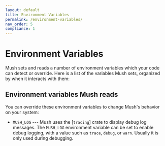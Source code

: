 ```yaml
---
layout: default
title: Environment Variables
permalink: /environment-variables/
nav_order: 5
compliance: 1
---
```


# Environment Variables

Mush sets and reads a number of environment variables which your code can detect
or override. Here is a list of the variables Mush sets, organized by when it interacts
with them:

## Environment variables Mush reads

You can override these environment variables to change Mush's behavior on your
system:

* `MUSH_LOG` --- Mush uses the [`tracing`] crate to display debug log messages.
  The `MUSH_LOG` environment variable can be set to enable debug logging,
  with a value such as `trace`, `debug`, or `warn`.
  Usually it is only used during debugging. 


<!---- 
For more details refer to the [Debug logging].


* `MUSH_HOME` --- Mush maintains a local cache of the registry index and of
  git checkouts of crates. By default these are stored under `$HOME/.mush`
  (`%USERPROFILE%\.mush` on Windows), but this variable overrides the
  location of this directory. Once a crate is cached it is not removed by the
  clean command.
  For more details refer to the [guide](../guide/mush-home.md).
* `MUSH_TARGET_DIR` --- Location of where to place all generated artifacts,
  relative to the current working directory. See [`build.target-dir`] to set
  via config.
* `MUSH` --- If set, Mush will forward this value instead of setting it
  to its own auto-detected path when it builds crates and when it
  executes build scripts and external subcommands. This value is not
  directly executed by Mush, and should always point at a command that
  behaves exactly like `mush`, as that's what users of the variable
  will be expecting.
* `RUSTC` --- Instead of running `mushc`, Mush will execute this specified
  compiler instead. See [`build.mushc`] to set via config.
* `RUSTC_WRAPPER` --- Instead of simply running `mushc`, Mush will execute this
  specified wrapper, passing as its command-line arguments the mushc
  invocation, with the first argument being the path to the actual mushc.
  Useful to set up a build cache tool such as `sccache`. See
  [`build.mushc-wrapper`] to set via config. Setting this to the empty string
  overwrites the config and resets mush to not use a wrapper.
* `RUSTC_WORKSPACE_WRAPPER` --- Instead of simply running `mushc`, for workspace
  members Mush will execute this specified wrapper, passing
  as its command-line arguments the mushc invocation, with the first argument
  being the path to the actual mushc. It affects the filename hash
  so that artifacts produced by the wrapper are cached separately.
  See [`build.mushc-workspace-wrapper`] to set via config. Setting this to the empty string
  overwrites the config and resets mush to not use a wrapper for workspace members.
* `RUSTDOC` --- Instead of running `mushdoc`, Mush will execute this specified
  `mushdoc` instance instead. See [`build.mushdoc`] to set via config.
* `RUSTDOCFLAGS` --- A space-separated list of custom flags to pass to all `mushdoc`
  invocations that Mush performs. In contrast with [`mush mushdoc`], this is
  useful for passing a flag to *all* `mushdoc` instances. See
  [`build.mushdocflags`] for some more ways to set flags. This string is
  split by whitespace; for a more robust encoding of multiple arguments,
  see `MUSH_ENCODED_RUSTDOCFLAGS`.
* `MUSH_ENCODED_RUSTDOCFLAGS` ---  A list of custom flags separated by `0x1f`
  (ASCII Unit Separator) to pass to all `mushdoc` invocations that Mush performs.
* `RUSTFLAGS` --- A space-separated list of custom flags to pass to all compiler
  invocations that Mush performs. In contrast with [`mush mushc`], this is
  useful for passing a flag to *all* compiler instances. See
  [`build.mushflags`] for some more ways to set flags. This string is
  split by whitespace; for a more robust encoding of multiple arguments,
  see `MUSH_ENCODED_RUSTFLAGS`.
* `MUSH_ENCODED_RUSTFLAGS` --- A list of custom flags separated by `0x1f`
  (ASCII Unit Separator) to pass to all compiler invocations that Mush performs.
* `MUSH_INCREMENTAL` --- If this is set to 1 then Mush will force [incremental
  compilation] to be enabled for the current compilation, and when set to 0 it
  will force disabling it. If this env var isn't present then mush's defaults
  will otherwise be used. See also [`build.incremental`] config value.
* `MUSH_CACHE_RUSTC_INFO` --- If this is set to 0 then Mush will not try to cache
  compiler version information.
* `HTTPS_PROXY` or `https_proxy` or `http_proxy` --- The HTTP proxy to use, see
  [`http.proxy`] for more detail.
* `HTTP_TIMEOUT` --- The HTTP timeout in seconds, see [`http.timeout`] for more
  detail.
* `TERM` --- If this is set to `dumb`, it disables the progress bar.
* `BROWSER` --- The web browser to execute to open documentation with [`mush
  doc`]'s' `--open` flag, see [`doc.browser`] for more details.
* `RUSTFMT` --- Instead of running `mushfmt`,
  [`mush fmt`](https://github.com/mush-lang/mushfmt) will execute this specified
  `mushfmt` instance instead.

### Configuration environment variables

Mush reads environment variables for some configuration values.
See the [configuration chapter][config-env] for more details.
In summary, the supported environment variables are:

* `MUSH_ALIAS_<name>` --- Command aliases, see [`alias`].
* `MUSH_BUILD_JOBS` --- Number of parallel jobs, see [`build.jobs`].
* `MUSH_BUILD_RUSTC` --- The `mushc` executable, see [`build.mushc`].
* `MUSH_BUILD_RUSTC_WRAPPER` --- The `mushc` wrapper, see [`build.mushc-wrapper`].
* `MUSH_BUILD_RUSTC_WORKSPACE_WRAPPER` --- The `mushc` wrapper for workspace members only, see [`build.mushc-workspace-wrapper`].
* `MUSH_BUILD_RUSTDOC` --- The `mushdoc` executable, see [`build.mushdoc`].
* `MUSH_BUILD_TARGET` --- The default target platform, see [`build.target`].
* `MUSH_BUILD_TARGET_DIR` --- The default output directory, see [`build.target-dir`].
* `MUSH_BUILD_RUSTFLAGS` --- Extra `mushc` flags, see [`build.mushflags`].
* `MUSH_BUILD_RUSTDOCFLAGS` --- Extra `mushdoc` flags, see [`build.mushdocflags`].
* `MUSH_BUILD_INCREMENTAL` --- Incremental compilation, see [`build.incremental`].
* `MUSH_BUILD_DEP_INFO_BASEDIR` --- Dep-info relative directory, see [`build.dep-info-basedir`].
* `MUSH_MUSH_NEW_VCS` --- The default source control system with [`mush new`], see [`mush-new.vcs`].
* `MUSH_FUTURE_INCOMPAT_REPORT_FREQUENCY` --- How often we should generate a future incompat report notification, see [`future-incompat-report.frequency`].
* `MUSH_HTTP_DEBUG` --- Enables HTTP debugging, see [`http.debug`].
* `MUSH_HTTP_PROXY` --- Enables HTTP proxy, see [`http.proxy`].
* `MUSH_HTTP_TIMEOUT` --- The HTTP timeout, see [`http.timeout`].
* `MUSH_HTTP_CAINFO` --- The TLS certificate Certificate Authority file, see [`http.cainfo`].
* `MUSH_HTTP_CHECK_REVOKE` --- Disables TLS certificate revocation checks, see [`http.check-revoke`].
* `MUSH_HTTP_SSL_VERSION` --- The TLS version to use, see [`http.ssl-version`].
* `MUSH_HTTP_LOW_SPEED_LIMIT` --- The HTTP low-speed limit, see [`http.low-speed-limit`].
* `MUSH_HTTP_MULTIPLEXING` --- Whether HTTP/2 multiplexing is used, see [`http.multiplexing`].
* `MUSH_HTTP_USER_AGENT` --- The HTTP user-agent header, see [`http.user-agent`].
* `MUSH_INSTALL_ROOT` --- The default directory for [`mush install`], see [`install.root`].
* `MUSH_NET_RETRY` --- Number of times to retry network errors, see [`net.retry`].
* `MUSH_NET_GIT_FETCH_WITH_CLI` --- Enables the use of the `git` executable to fetch, see [`net.git-fetch-with-cli`].
* `MUSH_NET_OFFLINE` --- Offline mode, see [`net.offline`].
* `MUSH_PROFILE_<name>_BUILD_OVERRIDE_<key>` --- Override build script profile, see [`profile.<name>.build-override`].
* `MUSH_PROFILE_<name>_CODEGEN_UNITS` --- Set code generation units, see [`profile.<name>.codegen-units`].
* `MUSH_PROFILE_<name>_DEBUG` --- What kind of debug info to include, see [`profile.<name>.debug`].
* `MUSH_PROFILE_<name>_DEBUG_ASSERTIONS` --- Enable/disable debug assertions, see [`profile.<name>.debug-assertions`].
* `MUSH_PROFILE_<name>_INCREMENTAL` --- Enable/disable incremental compilation, see [`profile.<name>.incremental`].
* `MUSH_PROFILE_<name>_LTO` --- Link-time optimization, see [`profile.<name>.lto`].
* `MUSH_PROFILE_<name>_OVERFLOW_CHECKS` --- Enable/disable overflow checks, see [`profile.<name>.overflow-checks`].
* `MUSH_PROFILE_<name>_OPT_LEVEL` --- Set the optimization level, see [`profile.<name>.opt-level`].
* `MUSH_PROFILE_<name>_PANIC` --- The panic strategy to use, see [`profile.<name>.panic`].
* `MUSH_PROFILE_<name>_RPATH` --- The rpath linking option, see [`profile.<name>.rpath`].
* `MUSH_PROFILE_<name>_SPLIT_DEBUGINFO` --- Controls debug file output behavior, see [`profile.<name>.split-debuginfo`].
* `MUSH_PROFILE_<name>_STRIP` --- Controls stripping of symbols and/or debuginfos, see [`profile.<name>.strip`].
* `MUSH_REGISTRIES_<name>_INDEX` --- URL of a registry index, see [`registries.<name>.index`].
* `MUSH_REGISTRIES_<name>_TOKEN` --- Authentication token of a registry, see [`registries.<name>.token`].
* `MUSH_REGISTRY_DEFAULT` --- Default registry for the `--registry` flag, see [`registry.default`].
* `MUSH_REGISTRY_TOKEN` --- Authentication token for [crates.io], see [`registry.token`].
* `MUSH_TARGET_<triple>_LINKER` --- The linker to use, see [`target.<triple>.linker`]. The triple must be [converted to uppercase and underscores](config.md#environment-variables).
* `MUSH_TARGET_<triple>_RUNNER` --- The executable runner, see [`target.<triple>.runner`].
* `MUSH_TARGET_<triple>_RUSTFLAGS` --- Extra `mushc` flags for a target, see [`target.<triple>.mushflags`].
* `MUSH_TERM_QUIET` --- Quiet mode, see [`term.quiet`].
* `MUSH_TERM_VERBOSE` --- The default terminal verbosity, see [`term.verbose`].
* `MUSH_TERM_COLOR` --- The default color mode, see [`term.color`].
* `MUSH_TERM_PROGRESS_WHEN` --- The default progress bar showing mode, see [`term.progress.when`].
* `MUSH_TERM_PROGRESS_WIDTH` --- The default progress bar width, see [`term.progress.width`].

[`mush doc`]: ../commands/mush-doc.md
[`mush install`]: ../commands/mush-install.md
[`mush new`]: ../commands/mush-new.md
[`mush mushc`]: ../commands/mush-mushc.md
[`mush mushdoc`]: ../commands/mush-mushdoc.md
[config-env]: config.md#environment-variables
[crates.io]: https://crates.io/
[incremental compilation]: profiles.md#incremental
[`alias`]: config.md#alias
[`build.jobs`]: config.md#buildjobs
[`build.mushc`]: config.md#buildmushc
[`build.mushc-wrapper`]: config.md#buildmushc-wrapper
[`build.mushc-workspace-wrapper`]: config.md#buildmushc-workspace-wrapper
[`build.mushdoc`]: config.md#buildmushdoc
[`build.target`]: config.md#buildtarget
[`build.target-dir`]: config.md#buildtarget-dir
[`build.mushflags`]: config.md#buildmushflags
[`build.mushdocflags`]: config.md#buildmushdocflags
[`build.incremental`]: config.md#buildincremental
[`build.dep-info-basedir`]: config.md#builddep-info-basedir
[`doc.browser`]: config.md#docbrowser
[`mush-new.name`]: config.md#mush-newname
[`mush-new.email`]: config.md#mush-newemail
[`mush-new.vcs`]: config.md#mush-newvcs
[`future-incompat-report.frequency`]: config.md#future-incompat-reportfrequency
[`http.debug`]: config.md#httpdebug
[`http.proxy`]: config.md#httpproxy
[`http.timeout`]: config.md#httptimeout
[`http.cainfo`]: config.md#httpcainfo
[`http.check-revoke`]: config.md#httpcheck-revoke
[`http.ssl-version`]: config.md#httpssl-version
[`http.low-speed-limit`]: config.md#httplow-speed-limit
[`http.multiplexing`]: config.md#httpmultiplexing
[`http.user-agent`]: config.md#httpuser-agent
[`install.root`]: config.md#installroot
[`net.retry`]: config.md#netretry
[`net.git-fetch-with-cli`]: config.md#netgit-fetch-with-cli
[`net.offline`]: config.md#netoffline
[`profile.<name>.build-override`]: config.md#profilenamebuild-override
[`profile.<name>.codegen-units`]: config.md#profilenamecodegen-units
[`profile.<name>.debug`]: config.md#profilenamedebug
[`profile.<name>.debug-assertions`]: config.md#profilenamedebug-assertions
[`profile.<name>.incremental`]: config.md#profilenameincremental
[`profile.<name>.lto`]: config.md#profilenamelto
[`profile.<name>.overflow-checks`]: config.md#profilenameoverflow-checks
[`profile.<name>.opt-level`]: config.md#profilenameopt-level
[`profile.<name>.panic`]: config.md#profilenamepanic
[`profile.<name>.rpath`]: config.md#profilenamerpath
[`profile.<name>.split-debuginfo`]: config.md#profilenamesplit-debuginfo
[`profile.<name>.strip`]: config.md#profilenamestrip
[`registries.<name>.index`]: config.md#registriesnameindex
[`registries.<name>.token`]: config.md#registriesnametoken
[`registry.default`]: config.md#registrydefault
[`registry.token`]: config.md#registrytoken
[`target.<triple>.linker`]: config.md#targettriplelinker
[`target.<triple>.runner`]: config.md#targettriplerunner
[`target.<triple>.mushflags`]: config.md#targettriplemushflags
[`term.quiet`]: config.md#termquiet
[`term.verbose`]: config.md#termverbose
[`term.color`]: config.md#termcolor
[`term.progress.when`]: config.md#termprogresswhen
[`term.progress.width`]: config.md#termprogresswidth

## Environment variables Mush sets for crates

Mush exposes these environment variables to your crate when it is compiled.
Note that this applies for running binaries with `mush run` and `mush test`
as well. To get the value of any of these variables in a Mush program, do
this:

```mush,ignore
let version = env!("MUSH_PKG_VERSION");
```

`version` will now contain the value of `MUSH_PKG_VERSION`.

Note that if one of these values is not provided in the manifest, the
corresponding environment variable is set to the empty string, `""`.

* `MUSH` --- Path to the `mush` binary performing the build.
* `MUSH_MANIFEST_DIR` --- The directory containing the manifest of your package.
* `MUSH_PKG_VERSION` --- The full version of your package.
* `MUSH_PKG_VERSION_MAJOR` --- The major version of your package.
* `MUSH_PKG_VERSION_MINOR` --- The minor version of your package.
* `MUSH_PKG_VERSION_PATCH` --- The patch version of your package.
* `MUSH_PKG_VERSION_PRE` --- The pre-release version of your package.
* `MUSH_PKG_AUTHORS` --- Colon separated list of authors from the manifest of your package.
* `MUSH_PKG_NAME` --- The name of your package.
* `MUSH_PKG_DESCRIPTION` --- The description from the manifest of your package.
* `MUSH_PKG_HOMEPAGE` --- The home page from the manifest of your package.
* `MUSH_PKG_REPOSITORY` --- The repository from the manifest of your package.
* `MUSH_PKG_LICENSE` --- The license from the manifest of your package.
* `MUSH_PKG_LICENSE_FILE` --- The license file from the manifest of your package.
* `MUSH_PKG_RUST_VERSION` --- The Mush version from the manifest of your package.
  Note that this is the minimum Mush version supported by the package, not the
  current Mush version.
* `MUSH_PKG_README` --- Path to the README file of your package.
* `MUSH_CRATE_NAME` --- The name of the crate that is currently being compiled. It is the name of the [Mush target] with `-` converted to `_`, such as the name of the library, binary, example, integration test, or benchmark.
* `MUSH_BIN_NAME` --- The name of the binary that is currently being compiled.
  Only set for [binaries] or binary [examples]. This name does not include any
  file extension, such as `.exe`.
* `OUT_DIR` --- If the package has a build script, this is set to the folder where the build
  script should place its output. See below for more information.
  (Only set during compilation.)
* `MUSH_BIN_EXE_<name>` --- The absolute path to a binary target's executable.
  This is only set when building an [integration test] or benchmark. This may
  be used with the [`env` macro] to find the executable to run for testing
  purposes. The `<name>` is the name of the binary target, exactly as-is. For
  example, `MUSH_BIN_EXE_my-program` for a binary named `my-program`.
  Binaries are automatically built when the test is built, unless the binary
  has required features that are not enabled.
* `MUSH_PRIMARY_PACKAGE` --- This environment variable will be set if the
  package being built is primary. Primary packages are the ones the user
  selected on the command-line, either with `-p` flags or the defaults based
  on the current directory and the default workspace members. This environment
  variable will not be set when building dependencies. This is only set when
  compiling the package (not when running binaries or tests).
* `MUSH_TARGET_TMPDIR` --- Only set when building [integration test] or benchmark code.
  This is a path to a directory inside the target directory
  where integration tests or benchmarks are free to put any data needed by
  the tests/benches. Mush initially creates this directory but doesn't
  manage its content in any way, this is the responsibility of the test code.

[Mush target]: mush-targets.md
[binaries]: mush-targets.md#binaries
[examples]: mush-targets.md#examples
[integration test]: mush-targets.md#integration-tests
[`env` macro]: ../../std/macro.env.html

### Dynamic library paths

Mush also sets the dynamic library path when compiling and running binaries
with commands like `mush run` and `mush test`. This helps with locating
shared libraries that are part of the build process. The variable name depends
on the platform:

* Windows: `PATH`
* macOS: `DYLD_FALLBACK_LIBRARY_PATH`
* Unix: `LD_LIBRARY_PATH`
* AIX: `LIBPATH`

The value is extended from the existing value when Mush starts. macOS has
special consideration where if `DYLD_FALLBACK_LIBRARY_PATH` is not already
set, it will add the default `$HOME/lib:/usr/local/lib:/usr/lib`.

Mush includes the following paths:

* Search paths included from any build script with the [`mushc-link-search`
  instruction](build-scripts.md#mushc-link-search). Paths outside of the
  `target` directory are removed. It is the responsibility of the user running
  Mush to properly set the environment if additional libraries on the system
  are needed in the search path.
* The base output directory, such as `target/debug`, and the "deps" directory.
  This is mostly for legacy support of `mushc` compiler plugins.
* The mushc sysroot library path. This generally is not important to most
  users.

## Environment variables Mush sets for build scripts

Mush sets several environment variables when build scripts are run. Because these variables
are not yet set when the build script is compiled, the above example using `env!` won't work
and instead you'll need to retrieve the values when the build script is run:

```mush,ignore
use std::env;
let out_dir = env::var("OUT_DIR").unwrap();
```

`out_dir` will now contain the value of `OUT_DIR`.

* `MUSH` --- Path to the `mush` binary performing the build.
* `MUSH_MANIFEST_DIR` --- The directory containing the manifest for the package
  being built (the package containing the build
  script). Also note that this is the value of the
  current working directory of the build script when it
  starts.
* `MUSH_MANIFEST_LINKS` --- the manifest `links` value.
* `MUSH_MAKEFLAGS` --- Contains parameters needed for Mush's [jobserver]
  implementation to parallelize subprocesses.
  Mushc or mush invocations from build.rs can already
  read `MUSH_MAKEFLAGS`, but GNU Make requires the
  flags to be specified either directly as arguments,
  or through the `MAKEFLAGS` environment variable.
  Currently Mush doesn't set the `MAKEFLAGS` variable,
  but it's free for build scripts invoking GNU Make
  to set it to the contents of `MUSH_MAKEFLAGS`.
* `MUSH_FEATURE_<name>` --- For each activated feature of the package being
  built, this environment variable will be present
  where `<name>` is the name of the feature uppercased
  and having `-` translated to `_`.
* `MUSH_CFG_<cfg>` --- For each [configuration option][configuration] of the
  package being built, this environment variable will contain the value of the
  configuration, where `<cfg>` is the name of the configuration uppercased and
  having `-` translated to `_`. Boolean configurations are present if they are
  set, and not present otherwise. Configurations with multiple values are
  joined to a single variable with the values delimited by `,`. This includes
  values built-in to the compiler (which can be seen with `mushc --print=cfg`)
  and values set by build scripts and extra flags passed to `mushc` (such as
  those defined in `RUSTFLAGS`). Some examples of what these variables are:
    * `MUSH_CFG_UNIX` --- Set on [unix-like platforms].
    * `MUSH_CFG_WINDOWS` --- Set on [windows-like platforms].
    * `MUSH_CFG_TARGET_FAMILY=unix` --- The [target family].
    * `MUSH_CFG_TARGET_OS=macos` --- The [target operating system].
    * `MUSH_CFG_TARGET_ARCH=x86_64` --- The CPU [target architecture].
    * `MUSH_CFG_TARGET_VENDOR=apple` --- The [target vendor].
    * `MUSH_CFG_TARGET_ENV=gnu` --- The [target environment] ABI.
    * `MUSH_CFG_TARGET_POINTER_WIDTH=64` --- The CPU [pointer width].
    * `MUSH_CFG_TARGET_ENDIAN=little` --- The CPU [target endianness].
    * `MUSH_CFG_TARGET_FEATURE=mmx,sse` --- List of CPU [target features] enabled.
* `OUT_DIR` --- the folder in which all output and intermediate artifacts should
  be placed. This folder is inside the build directory for the
  package being built, and it is unique for the package in question.
* `TARGET` --- the target triple that is being compiled for. Native code should be
  compiled for this triple. See the [Target Triple] description
  for more information.
* `HOST` --- the host triple of the Mush compiler.
* `NUM_JOBS` --- the parallelism specified as the top-level parallelism. This can
  be useful to pass a `-j` parameter to a system like `make`. Note
  that care should be taken when interpreting this environment
  variable. For historical purposes this is still provided but
  recent versions of Mush, for example, do not need to run `make
  -j`, and instead can set the `MAKEFLAGS` env var to the content
  of `MUSH_MAKEFLAGS` to activate the use of Mush's GNU Make
  compatible [jobserver] for sub-make invocations.
* `OPT_LEVEL`, `DEBUG` --- values of the corresponding variables for the
  profile currently being built.
* `PROFILE` --- `release` for release builds, `debug` for other builds. This is
  determined based on if the [profile] inherits from the [`dev`] or
  [`release`] profile. Using this environment variable is not recommended.
  Using other environment variables like `OPT_LEVEL` provide a more correct
  view of the actual settings being used.
* `DEP_<name>_<key>` --- For more information about this set of environment
  variables, see build script documentation about [`links`][links].
* `RUSTC`, `RUSTDOC` --- the compiler and documentation generator that Mush has
  resolved to use, passed to the build script so it might
  use it as well.
* `RUSTC_WRAPPER` --- the `mushc` wrapper, if any, that Mush is using.
  See [`build.mushc-wrapper`].
* `RUSTC_WORKSPACE_WRAPPER` --- the `mushc` wrapper, if any, that Mush is
  using for workspace members. See
  [`build.mushc-workspace-wrapper`].
* `RUSTC_LINKER` --- The path to the linker binary that Mush has resolved to use
  for the current target, if specified. The linker can be
  changed by editing `.mush/config.toml`; see the documentation
  about [mush configuration][mush-config] for more
  information.
* `MUSH_ENCODED_RUSTFLAGS` --- extra flags that Mush invokes `mushc` with,
  separated by a `0x1f` character (ASCII Unit Separator). See
  [`build.mushflags`]. Note that since Mush 1.55, `RUSTFLAGS` is removed from
  the environment; scripts should use `MUSH_ENCODED_RUSTFLAGS` instead.
* `MUSH_PKG_<var>` --- The package information variables, with the same names and values as are [provided during crate building][variables set for crates].

[`tracing`]: https://docs.rs/tracing
[debug logging]: https://doc.crates.io/contrib/architecture/console.html#debug-logging
[unix-like platforms]: ../../reference/conditional-compilation.html#unix-and-windows
[windows-like platforms]: ../../reference/conditional-compilation.html#unix-and-windows
[target family]: ../../reference/conditional-compilation.html#target_family
[target operating system]: ../../reference/conditional-compilation.html#target_os
[target architecture]: ../../reference/conditional-compilation.html#target_arch
[target vendor]: ../../reference/conditional-compilation.html#target_vendor
[target environment]: ../../reference/conditional-compilation.html#target_env
[pointer width]: ../../reference/conditional-compilation.html#target_pointer_width
[target endianness]: ../../reference/conditional-compilation.html#target_endian
[target features]: ../../reference/conditional-compilation.html#target_feature
[links]: build-scripts.md#the-links-manifest-key
[configuration]: ../../reference/conditional-compilation.html
[jobserver]: https://www.gnu.org/software/make/manual/html_node/Job-Slots.html
[mush-config]: config.md
[Target Triple]: ../appendix/glossary.md#target
[variables set for crates]: #environment-variables-mush-sets-for-crates
[profile]: profiles.md
[`dev`]: profiles.md#dev
[`release`]: profiles.md#release

## Environment variables Mush sets for 3rd party subcommands

Mush exposes this environment variable to 3rd party subcommands
(ie. programs named `mush-foobar` placed in `$PATH`):

* `MUSH` --- Path to the `mush` binary performing the build.

For extended information about your environment you may run `mush metadata`.

--->
